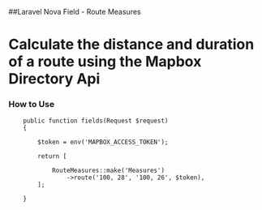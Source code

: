 
##Laravel Nova Field - Route Measures

# Calculate the distance and duration of a route using the Mapbox Directory Api

### How to Use


        public function fields(Request $request)
        {

            $token = env('MAPBOX_ACCESS_TOKEN');
                    
            return [
                
                RouteMeasures::make('Measures')
                    ->route('100, 28', '100, 26', $token),
            ];
        
        }

